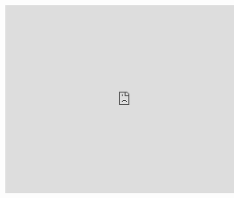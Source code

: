 <div class="span9">
<iframe src="https://calendar.google.com/calendar/embed?src=usp.br_mrpd2i510spphs3se0ho1i6mno%40group.calendar.google.com&ctz=America%2FSao_Paulo" style="border: 0" width="800" height="600" frameborder="0" scrolling="no"></iframe>
</div><!--/span-->



